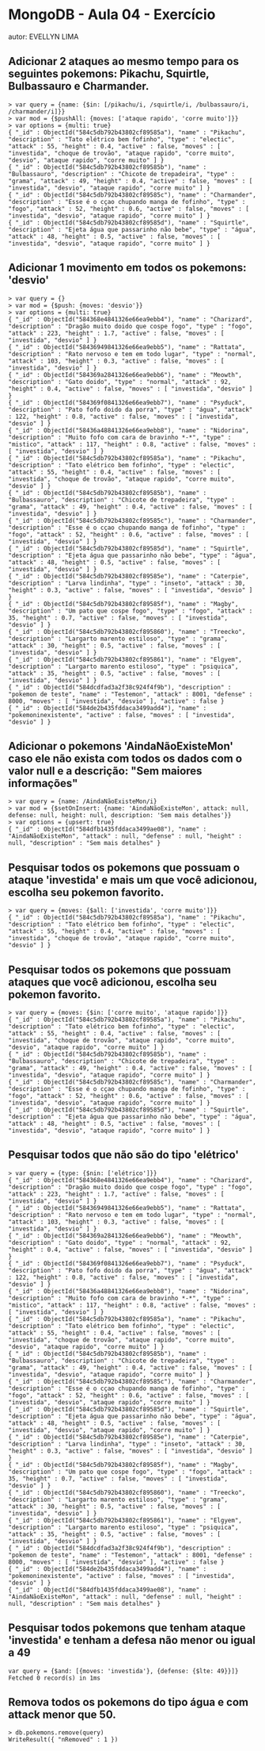 


# MongoDB - Aula 04 - Exercício
autor: EVELLYN LIMA

## Adicionar 2 ataques ao mesmo tempo para os seguintes pokemons: Pikachu, Squirtle, Bulbassauro e Charmander.

	> var query = {name: {$in: [/pikachu/i, /squirtle/i, /bulbassauro/i, /charmander/i]}}
	> var mod = {$pushAll: {moves: ['ataque rapido', 'corre muito']}}
	> var options = {multi: true}
	{ "_id" : ObjectId("584c5db792b43802cf89585a"), "name" : "Pikachu", "description" : "Tato elétrico bem fofinho", "type" : "electic", "attack" : 55, "height" : 0.4, "active" : false, "moves" : [ "investida", "choque de trovão", "ataque rapido", "corre muito", "desvio", "ataque rapido", "corre muito" ] }
	{ "_id" : ObjectId("584c5db792b43802cf89585b"), "name" : "Bulbassauro", "description" : "Chicote de trepadeira", "type" : "grama", "attack" : 49, "height" : 0.4, "active" : false, "moves" : [ "investida", "desvio", "ataque rapido", "corre muito" ] }
	{ "_id" : ObjectId("584c5db792b43802cf89585c"), "name" : "Charmander", "description" : "Esse é o cçao chupando manga de fofinho", "type" : "fogo", "attack" : 52, "height" : 0.6, "active" : false, "moves" : [ "investida", "desvio", "ataque rapido", "corre muito" ] }
	{ "_id" : ObjectId("584c5db792b43802cf89585d"), "name" : "Squirtle", "description" : "Ejeta água que passarinho não bebe", "type" : "água", "attack" : 48, "height" : 0.5, "active" : false, "moves" : [ "investida", "desvio", "ataque rapido", "corre muito" ] }

## Adicionar 1 movimento em todos os pokemons: 'desvio'

	> var query = {}
	> var mod = {$push: {moves: 'desvio'}}
	> var options = {multi: true}
	{ "_id" : ObjectId("584368e4841326e66ea9ebb4"), "name" : "Charizard", "description" : "Dragão muito doido que cospe fogo", "type" : "fogo", "attack" : 223, "height" : 1.7, "active" : false, "moves" : [ "investida", "desvio" ] }
	{ "_id" : ObjectId("58436949841326e66ea9ebb5"), "name" : "Rattata", "description" : "Rato nervoso e tem em todo lugar", "type" : "normal", "attack" : 103, "height" : 0.3, "active" : false, "moves" : [ "investida", "desvio" ] }
	{ "_id" : ObjectId("584369a2841326e66ea9ebb6"), "name" : "Meowth", "description" : "Gato doido", "type" : "normal", "attack" : 92, "height" : 0.4, "active" : false, "moves" : [ "investida", "desvio" ] }
	{ "_id" : ObjectId("584369f0841326e66ea9ebb7"), "name" : "Psyduck", "description" : "Pato fofo doido da porra", "type" : "água", "attack" : 122, "height" : 0.8, "active" : false, "moves" : [ "investida", "desvio" ] }
	{ "_id" : ObjectId("58436a48841326e66ea9ebb8"), "name" : "Nidorina", "description" : "Muito fofo com cara de bravinho *-*", "type" : "mistico", "attack" : 117, "height" : 0.8, "active" : false, "moves" : [ "investida", "desvio" ] }
	{ "_id" : ObjectId("584c5db792b43802cf89585a"), "name" : "Pikachu", "description" : "Tato elétrico bem fofinho", "type" : "electic", "attack" : 55, "height" : 0.4, "active" : false, "moves" : [ "investida", "choque de trovão", "ataque rapido", "corre muito", "desvio" ] }
	{ "_id" : ObjectId("584c5db792b43802cf89585b"), "name" : "Bulbassauro", "description" : "Chicote de trepadeira", "type" : "grama", "attack" : 49, "height" : 0.4, "active" : false, "moves" : [ "investida", "desvio" ] }
	{ "_id" : ObjectId("584c5db792b43802cf89585c"), "name" : "Charmander", "description" : "Esse é o cçao chupando manga de fofinho", "type" : "fogo", "attack" : 52, "height" : 0.6, "active" : false, "moves" : [ "investida", "desvio" ] }
	{ "_id" : ObjectId("584c5db792b43802cf89585d"), "name" : "Squirtle", "description" : "Ejeta água que passarinho não bebe", "type" : "água", "attack" : 48, "height" : 0.5, "active" : false, "moves" : [ "investida", "desvio" ] }
	{ "_id" : ObjectId("584c5db792b43802cf89585e"), "name" : "Caterpie", "description" : "Larva lindinha", "type" : "inseto", "attack" : 30, "height" : 0.3, "active" : false, "moves" : [ "investida", "desvio" ] }
	{ "_id" : ObjectId("584c5db792b43802cf89585f"), "name" : "Magby", "description" : "Um pato que cospe fogo", "type" : "fogo", "attack" : 35, "height" : 0.7, "active" : false, "moves" : [ "investida", "desvio" ] }
	{ "_id" : ObjectId("584c5db792b43802cf895860"), "name" : "Treecko", "description" : "Largarto marento estiloso", "type" : "grama", "attack" : 30, "height" : 0.5, "active" : false, "moves" : [ "investida", "desvio" ] }
	{ "_id" : ObjectId("584c5db792b43802cf895861"), "name" : "Elgyem", "description" : "Largarto marento estiloso", "type" : "psiquica", "attack" : 35, "height" : 0.5, "active" : false, "moves" : [ "investida", "desvio" ] }
	{ "_id" : ObjectId("584dcdfad3a2f38c924f4f9b"), "description" : "pokemon de teste", "name" : "Testemon", "attack" : 8001, "defense" : 8000, "moves" : [ "investida", "desvio" ], "active" : false }
	{ "_id" : ObjectId("584de2b435fddaca3499add4"), "name" : "pokemoninexistente", "active" : false, "moves" : [ "investida", "desvio" ] }

## Adicionar o pokemons 'AindaNãoExisteMon' caso ele não exista com todos os dados com o valor null e a descrição: "Sem maiores informações"

	> var query = {name: /AindaNãoExisteMon/i}
	> var mod = {$setOnInsert: {name: 'AindaNãoExisteMon', attack: null, defense: null, height: null, description: 'Sem mais detalhes'}}
	> var options = {upsert: true}
	{ "_id" : ObjectId("584dfb1435fddaca3499ae08"), "name" : "AindaNãoExisteMon", "attack" : null, "defense" : null, "height" : null, "description" : "Sem mais detalhes" }

## Pesquisar todos os pokemons que possuam o ataque 'investida' e mais um que você adicionou, escolha seu pokemon favorito.

	> var query = {moves: {$all: ['investida', 'corre muito']}}
	{ "_id" : ObjectId("584c5db792b43802cf89585a"), "name" : "Pikachu", "description" : "Tato elétrico bem fofinho", "type" : "electic", "attack" : 55, "height" : 0.4, "active" : false, "moves" : [ "investida", "choque de trovão", "ataque rapido", "corre muito", "desvio" ] }

	
## Pesquisar todos os pokemons que possuam ataques que você adicionou, escolha seu pokemon favorito.

	> var query = {moves: {$in: ['corre muito', 'ataque rapido']}}
	{ "_id" : ObjectId("584c5db792b43802cf89585a"), "name" : "Pikachu", "description" : "Tato elétrico bem fofinho", "type" : "electic", "attack" : 55, "height" : 0.4, "active" : false, "moves" : [ "investida", "choque de trovão", "ataque rapido", "corre muito", "desvio", "ataque rapido", "corre muito" ] }
	{ "_id" : ObjectId("584c5db792b43802cf89585b"), "name" : "Bulbassauro", "description" : "Chicote de trepadeira", "type" : "grama", "attack" : 49, "height" : 0.4, "active" : false, "moves" : [ "investida", "desvio", "ataque rapido", "corre muito" ] }
	{ "_id" : ObjectId("584c5db792b43802cf89585c"), "name" : "Charmander", "description" : "Esse é o cçao chupando manga de fofinho", "type" : "fogo", "attack" : 52, "height" : 0.6, "active" : false, "moves" : [ "investida", "desvio", "ataque rapido", "corre muito" ] }
	{ "_id" : ObjectId("584c5db792b43802cf89585d"), "name" : "Squirtle", "description" : "Ejeta água que passarinho não bebe", "type" : "água", "attack" : 48, "height" : 0.5, "active" : false, "moves" : [ "investida", "desvio", "ataque rapido", "corre muito" ] }

	
## Pesquisar todos que não são do tipo 'elétrico'

	> var query = {type: {$nin: ['elétrico']}}
	{ "_id" : ObjectId("584368e4841326e66ea9ebb4"), "name" : "Charizard", "description" : "Dragão muito doido que cospe fogo", "type" : "fogo", "attack" : 223, "height" : 1.7, "active" : false, "moves" : [ "investida", "desvio" ] }
	{ "_id" : ObjectId("58436949841326e66ea9ebb5"), "name" : "Rattata", "description" : "Rato nervoso e tem em todo lugar", "type" : "normal", "attack" : 103, "height" : 0.3, "active" : false, "moves" : [ "investida", "desvio" ] }
	{ "_id" : ObjectId("584369a2841326e66ea9ebb6"), "name" : "Meowth", "description" : "Gato doido", "type" : "normal", "attack" : 92, "height" : 0.4, "active" : false, "moves" : [ "investida", "desvio" ] }
	{ "_id" : ObjectId("584369f0841326e66ea9ebb7"), "name" : "Psyduck", "description" : "Pato fofo doido da porra", "type" : "água", "attack" : 122, "height" : 0.8, "active" : false, "moves" : [ "investida", "desvio" ] }
	{ "_id" : ObjectId("58436a48841326e66ea9ebb8"), "name" : "Nidorina", "description" : "Muito fofo com cara de bravinho *-*", "type" : "mistico", "attack" : 117, "height" : 0.8, "active" : false, "moves" : [ "investida", "desvio" ] }
	{ "_id" : ObjectId("584c5db792b43802cf89585a"), "name" : "Pikachu", "description" : "Tato elétrico bem fofinho", "type" : "electic", "attack" : 55, "height" : 0.4, "active" : false, "moves" : [ "investida", "choque de trovão", "ataque rapido", "corre muito", "desvio", "ataque rapido", "corre muito" ] }
	{ "_id" : ObjectId("584c5db792b43802cf89585b"), "name" : "Bulbassauro", "description" : "Chicote de trepadeira", "type" : "grama", "attack" : 49, "height" : 0.4, "active" : false, "moves" : [ "investida", "desvio", "ataque rapido", "corre muito" ] }
	{ "_id" : ObjectId("584c5db792b43802cf89585c"), "name" : "Charmander", "description" : "Esse é o cçao chupando manga de fofinho", "type" : "fogo", "attack" : 52, "height" : 0.6, "active" : false, "moves" : [ "investida", "desvio", "ataque rapido", "corre muito" ] }
	{ "_id" : ObjectId("584c5db792b43802cf89585d"), "name" : "Squirtle", "description" : "Ejeta água que passarinho não bebe", "type" : "água", "attack" : 48, "height" : 0.5, "active" : false, "moves" : [ "investida", "desvio", "ataque rapido", "corre muito" ] }
	{ "_id" : ObjectId("584c5db792b43802cf89585e"), "name" : "Caterpie", "description" : "Larva lindinha", "type" : "inseto", "attack" : 30, "height" : 0.3, "active" : false, "moves" : [ "investida", "desvio" ] }
	{ "_id" : ObjectId("584c5db792b43802cf89585f"), "name" : "Magby", "description" : "Um pato que cospe fogo", "type" : "fogo", "attack" : 35, "height" : 0.7, "active" : false, "moves" : [ "investida", "desvio" ] }
	{ "_id" : ObjectId("584c5db792b43802cf895860"), "name" : "Treecko", "description" : "Largarto marento estiloso", "type" : "grama", "attack" : 30, "height" : 0.5, "active" : false, "moves" : [ "investida", "desvio" ] }
	{ "_id" : ObjectId("584c5db792b43802cf895861"), "name" : "Elgyem", "description" : "Largarto marento estiloso", "type" : "psiquica", "attack" : 35, "height" : 0.5, "active" : false, "moves" : [ "investida", "desvio" ] }
	{ "_id" : ObjectId("584dcdfad3a2f38c924f4f9b"), "description" : "pokemon de teste", "name" : "Testemon", "attack" : 8001, "defense" : 8000, "moves" : [ "investida", "desvio" ], "active" : false }
	{ "_id" : ObjectId("584de2b435fddaca3499add4"), "name" : "pokemoninexistente", "active" : false, "moves" : [ "investida", "desvio" ] }
	{ "_id" : ObjectId("584dfb1435fddaca3499ae08"), "name" : "AindaNãoExisteMon", "attack" : null, "defense" : null, "height" : null, "description" : "Sem mais detalhes" }

	
## Pesquisar todos pokemons que tenham ataque 'investida' e tenham a defesa não menor ou igual a 49

	var query = {$and: [{moves: 'investida'}, {defense: {$lte: 49}}]}
	Fetched 0 record(s) in 1ms

	
## Remova todos os pokemons do tipo água e com attack menor que 50.

	> db.pokemons.remove(query)
	WriteResult({ "nRemoved" : 1 })
